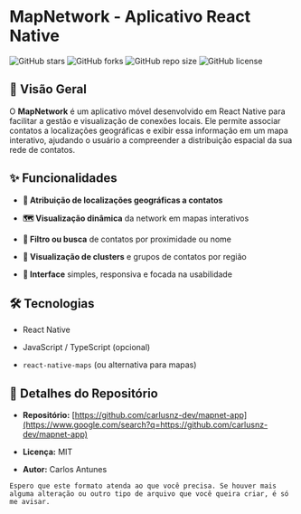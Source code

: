 # MapNetwork - Aplicativo React Native

![GitHub stars](https://img.shields.io/github/stars/carlusnz-dev/mapnet-app?style=flat-square) ![GitHub forks](https://img.shields.io/github/forks/carlusnz-dev/mapnet-app?style=flat-square) ![GitHub repo size](https://img.shields.io/github/repo-size/carlusnz-dev/mapnet-app?style=flat-square) ![GitHub license](https://img.shields.io/github/license/carlusnz-dev/mapnet-app?style=flat-square)

## 📖 Visão Geral

O **MapNetwork** é um aplicativo móvel desenvolvido em React Native para facilitar a gestão e visualização de conexões locais. Ele permite associar contatos a localizações geográficas e exibir essa informação em um mapa interativo, ajudando o usuário a compreender a distribuição espacial da sua rede de contatos.

## ✨ Funcionalidades

* **📍 Atribuição de localizações geográficas a contatos**

* **🗺️ Visualização dinâmica** da network em mapas interativos

* **🔎 Filtro ou busca** de contatos por proximidade ou nome

* **🤝 Visualização de clusters** e grupos de contatos por região

* **🎨 Interface** simples, responsiva e focada na usabilidade

## 🛠️ Tecnologias

* React Native

* JavaScript / TypeScript (opcional)

* `react-native-maps` (ou alternativa para mapas)

## 📁 Detalhes do Repositório

* **Repositório:** [https://github.com/carlusnz-dev/mapnet-app](https://www.google.com/search?q=https://github.com/carlusnz-dev/mapnet-app)

* **Licença:** MIT

* **Autor:** Carlos Antunes
```eof
Espero que este formato atenda ao que você precisa. Se houver mais alguma alteração ou outro tipo de arquivo que você queira criar, é só me avisar.
